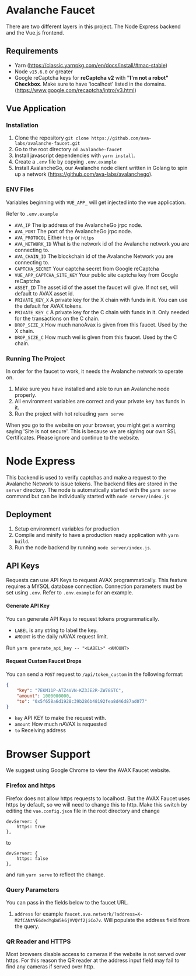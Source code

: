 # Avalanche Faucet

There are two different layers in this project. The Node Express backend and the Vue.js frontend.

## Requirements
- Yarn (https://classic.yarnpkg.com/en/docs/install/#mac-stable)
- Node `v15.6.0` or greater
- Google reCaptcha keys for **reCaptcha v2** with **"I'm not a robot" Checkbox**. Make sure to have 'localhost' listed in the domains. (https://www.google.com/recaptcha/intro/v3.html)

## Vue Application
### Installation
1) Clone the repository ``git clone https://github.com/ava-labs/avalanche-faucet.git``
2) Go to the root directory `cd avalanche-faucet`
3) Install javascript dependencies with ``yarn install``.
4) Create a ``.env`` file by copying ``.env.example`` 
5) Install AvalancheGo, our Avalanche node client written in Golang to spin up a network (https://github.com/ava-labs/avalanchego). 

### ENV Files
Variables beginning with ``VUE_APP_`` will get injected into the vue application.
 
Refer to ``.env.example``

- ``AVA_IP`` The ip address of the AvalancheGo jrpc node.
- ``AVA_PORT`` The port of the AvalancheGo jrpc node.
- ``AVA_PROTOCOL`` Either ``http`` or ``https``
- ``AVA_NETWORK_ID`` What is the network id of the Avalanche network you are connecting to.
- ``AVA_CHAIN_ID`` The blockchain id of the Avalanche  Network you are connecting to.
- ``CAPTCHA_SECRET`` Your captcha secret from Google reCaptcha
- ``VUE_APP_CAPTCHA_SITE_KEY`` Your public site captcha key from Google reCaptcha
- ``ASSET_ID`` The asset id of the asset the faucet will give. If not set, will default to AVAX asset id.
- ``PRIVATE_KEY_X`` A private key for the X chain with funds in it. You can use the default for AVAX tokens.
- ``PRIVATE_KEY_C`` A private key for the C chain with funds in it. Only needed for the transactions on the C chain.
- ``DROP_SIZE_X`` How much nanoAvax is given from this faucet. Used by the X chain.
- ``DROP_SIZE_C`` How much wei is given from this faucet. Used by the C chain.

### Running The Project

In order for the faucet to work, it needs the Avalanche network to operate on. 
1) Make sure you have installed and able to run an Avalanche node properly.
2) All environment variables are correct and your private key has funds in it.
2) Run the project with hot reloading ``yarn serve``

When you go to the website on your browser, you might get a warning saying 
'Site is not secure'. This is because we are signing our own SSL Certificates. Please ignore and continue to the website.

# Node Express

This backend is used to verify captchas and make a request to the Avalanche Network to issue tokens. The backend files are stored 
in the ``server`` directory.
The node is automatically started with the ``yarn serve`` command but can be individually started with ``node server/index.js``

## Deployment
 1) Setup environment variables for production
 2) Compile and minify to have a production ready application with ``yarn build``. 
 3) Run the node backend by running ``node server/index.js``.

## API Keys
Requests can use API Keys to request AVAX programmatically. This feature requires a MYSQL database connection. 
Connection parameters must be set using `.env`. Refer to `.env.example` for an example.

#### Generate API Key
You can generate API Keys to request tokens programmatically.
- `LABEL` is any string to label the key. 
- `AMOUNT` is the daily nAVAX request limit. 

Run `yarn generate_api_key -- "<LABEL>" <AMOUNT>`

#### Request Custom Faucet Drops
You can send a `POST` request to `/api/token_custom` in the following format:
```json
{
    "key": "7EKM11P-ATZ4VVN-KZ3JE2R-ZW78STC",
    "amount": 1000000000,
    "to": "0x5f658a6d1928c39b286b48192fea8d46d87ad077"
}
```
- `key` API KEY to make the request with.
- `amount` How much nAVAX is requested
- `to` Receiving address


# Browser Support

We suggest using Google Chrome to view the AVAX Faucet website.

### Firefox and https

Firefox does not allow https requests to localhost. But the AVAX Faucet uses https by default, so we will need to change this to http. Make this switch by editing the `vue.config.json` file in the root directory and change 

```
devServer: {
    https: true
},
```

to

```
devServer: {
    https: false
},
```

and run `yarn serve` to reflect the change.


### Query Parameters
You can pass in the fields below to the faucet URL.
1) `address` for example `faucet.ava.network/?address=X-M2fCANtVE6dedYgbW5k6jVVQYf2jiCo7v`. Will populate the address field from the query.

### QR Reader and HTTPS
Most browsers disable access to cameras if the website is not served over https. 
For this reason the QR reader at the address input field may fail to find any cameras if served over http.
